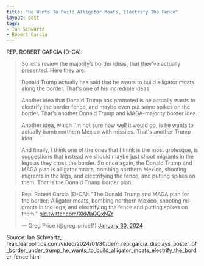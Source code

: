 ```yaml
---
title: "He Wants To Build Alligator Moats, Electrify The Fence"
layout: post
tags:
- Ian Schwartz
- Robert Garcia
---
```


REP. ROBERT GARCIA (D-CA):

> So let's review the majority’s border ideas, that they've actually presented. Here they are:
>
> Donald Trump actually has said that he wants to build alligator moats along the border. That's one of his incredible ideas.
>
> Another idea that Donald Trump has promoted is he actually wants to electrify the border fence, and maybe even put some spikes on the border. That's another Donald Trump and MAGA-majority border idea.
>
> Another idea, which I'm not sure how well it would go, is he wants to actually bomb northern Mexico with missiles. That's another Trump idea.
>
> And finally, I think one of the ones that I think is the most grotesque, is suggestions that instead we should maybe just shoot migrants in the legs as they cross the border. So once again, the Donald Trump and MAGA plan is alligator moats, bombing northern Mexico, shooting migrants in the legs, and electrifying the fence, and putting spikes on them. That is the Donald Trump border plan.

<blockquote class="twitter-tweet"><p lang="en" dir="ltr">Rep. Robert Garcia (D-CA): &quot;The Donald Trump and MAGA plan for the border: Alligator moats, bombing northern Mexico, shooting migrants in the legs, and electrifying the fence and putting spikes on them.&quot; <a href="https://t.co/XkMaQQxNZr">pic.twitter.com/XkMaQQxNZr</a></p>&mdash; Greg Price (@greg_price11) <a href="https://twitter.com/greg_price11/status/1752370592131461338?ref_src=twsrc%5Etfw">January 30, 2024</a></blockquote> <script async src="https://platform.twitter.com/widgets.js" charset="utf-8"></script>

Source: Ian Schwartz, realclearpolitics.com/video/2024/01/30/dem_rep_garcia_displays_poster_of_border_under_trump_he_wants_to_build_alligator_moats_electrify_the_border_fence.html
